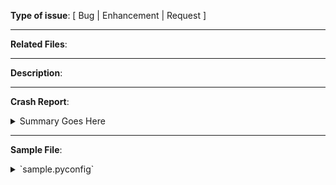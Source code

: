 <!-- REQUIRED FIELDS -->
**Type of issue**: [ Bug | Enhancement | Request ]

---

**Related Files**: 

---

**Description**:


---

<!-- OPTIONAL FIELDS, REMOVE THE FIELDS THAT ARE NOT APPLICABLE -->
**Crash Report**:
<details>
 <summary>Summary Goes Here</summary>
```
...crash report trace goes here...
```
</details>

---

**Sample File**:
<details>
 <summary>`sample.pyconfig`</summary>
```
...sample.pyconfig contents go here...
```
</details>
